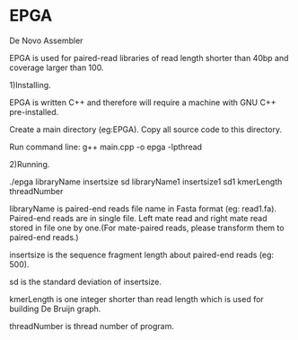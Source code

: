 EPGA
====

De Novo Assembler

EPGA is used for paired-read libraries of read length shorter than 40bp and coverage larger than 100.

1)Installing.

EPGA is written C++ and therefore will require a machine with GNU C++ pre-installed.

Create a main directory (eg:EPGA). Copy all source code to this directory.

Run command line: g++ main.cpp -o epga -lpthread

2)Running.

./epga libraryName insertsize sd libraryName1 insertsize1 sd1 kmerLength threadNumber

libraryName is paired-end reads file name in Fasta format (eg: read1.fa). Paired-end reads are in single file. Left mate read and right mate read stored in file one by one.(For mate-paired reads, please transform them to paired-end reads.)

insertsize is the sequence fragment length about paired-end reads (eg: 500).

sd is the standard deviation of insertsize.

kmerLength is one integer shorter than read length which is used for building De Bruijn graph.

threadNumber is thread number of program.

